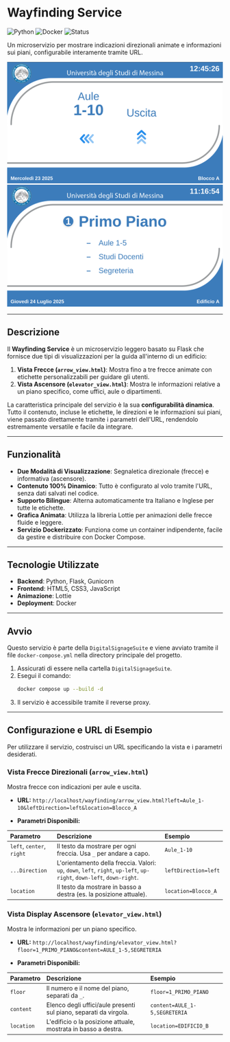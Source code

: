 # Wayfinding Service

![Python](https://img.shields.io/badge/Python-3.11-blue.svg)
![Docker](https://img.shields.io/badge/Docker-Ready-blue?logo=docker)
![Status](https://img.shields.io/badge/Status-Production-brightgreen)

Un microservizio per mostrare indicazioni direzionali animate e informazioni sui piani, configurabile interamente tramite URL.

![Showcase del Servizio Arrow](https://github.com/Mantineo-Massimo/DigitalSignageSuite/blob/master/docs/wayfinding-arrow-showcase.png?raw=true)
![Showcase del Servizio Elevator](https://github.com/Mantineo-Massimo/DigitalSignageSuite/blob/master/docs/wayfinding-elevator-showcase.png?raw=true)

---

## Descrizione

Il **Wayfinding Service** è un microservizio leggero basato su Flask che fornisce due tipi di visualizzazioni per la guida all'interno di un edificio:

1.  **Vista Frecce (`arrow_view.html`)**: Mostra fino a tre frecce animate con etichette personalizzabili per guidare gli utenti.
2.  **Vista Ascensore (`elevator_view.html`)**: Mostra le informazioni relative a un piano specifico, come uffici, aule o dipartimenti.

La caratteristica principale del servizio è la sua **configurabilità dinamica**. Tutto il contenuto, incluse le etichette, le direzioni e le informazioni sui piani, viene passato direttamente tramite i parametri dell'URL, rendendolo estremamente versatile e facile da integrare.

---

## Funzionalità

* **Due Modalità di Visualizzazione**: Segnaletica direzionale (frecce) e informativa (ascensore).
* **Contenuto 100% Dinamico**: Tutto è configurato al volo tramite l'URL, senza dati salvati nel codice.
* **Supporto Bilingue**: Alterna automaticamente tra Italiano e Inglese per tutte le etichette.
* **Grafica Animata**: Utilizza la libreria Lottie per animazioni delle frecce fluide e leggere.
* **Servizio Dockerizzato**: Funziona come un container indipendente, facile da gestire e distribuire con Docker Compose.

---

## Tecnologie Utilizzate

* **Backend**: Python, Flask, Gunicorn
* **Frontend**: HTML5, CSS3, JavaScript
* **Animazione**: Lottie
* **Deployment**: Docker

---

## Avvio

Questo servizio è parte della `DigitalSignageSuite` e viene avviato tramite il file `docker-compose.yml` nella directory principale del progetto.

1.  Assicurati di essere nella cartella `DigitalSignageSuite`.
2.  Esegui il comando:
    ```bash
    docker compose up --build -d
    ```
3.  Il servizio è accessibile tramite il reverse proxy.

---

## Configurazione e URL di Esempio

Per utilizzare il servizio, costruisci un URL specificando la vista e i parametri desiderati.

### Vista Frecce Direzionali (`arrow_view.html`)

Mostra frecce con indicazioni per aule e uscita.

* **URL:** `http://localhost/wayfinding/arrow_view.html?left=Aule_1-10&leftDirection=left&location=Blocco_A`

* **Parametri Disponibili:**

| Parametro       | Descrizione                                                                                           | Esempio                |
| :-------------- | :---------------------------------------------------------------------------------------------------- | :--------------------- |
| `left`, `center`, `right` | Il testo da mostrare per ogni freccia. Usa `_` per andare a capo.                                  | `Aule_1-10`            |
| `...Direction`  | L'orientamento della freccia. Valori: `up`, `down`, `left`, `right`, `up-left`, `up-right`, `down-left`, `down-right`. | `leftDirection=left`   |
| `location`      | Il testo da mostrare in basso a destra (es. la posizione attuale).                                    | `location=Blocco_A`    |

### Vista Display Ascensore (`elevator_view.html`)

Mostra le informazioni per un piano specifico.

* **URL:** `http://localhost/wayfinding/elevator_view.html?floor=1_PRIMO_PIANO&content=AULE_1-5,SEGRETERIA`

* **Parametri Disponibili:**

| Parametro  | Descrizione                                                               | Esempio                            |
| :--------- | :------------------------------------------------------------------------ | :--------------------------------- |
| `floor`    | Il numero e il nome del piano, separati da `_`.                           | `floor=1_PRIMO_PIANO`              |
| `content`  | Elenco degli uffici/aule presenti sul piano, separati da virgola.          | `content=AULE_1-5,SEGRETERIA`      |
| `location` | L'edificio o la posizione attuale, mostrata in basso a destra.            | `location=EDIFICIO_B`              |